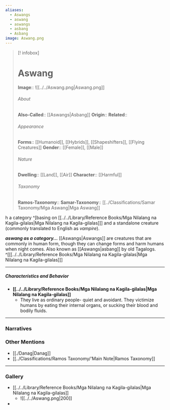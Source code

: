 ```yaml
---
aliases:
  - Aswangs
  - aswang
  - aswangs
  - asbang
  - Asbang
image: Aswang.png
---
```

> [! infobox]
> # Aswang
> **Image**:: ![[../../Aswang.png|Aswang.png]]
> ###### About
> **Also-Called**:: [[Aswangs|Asbang]]
> **Origin**:: 
> **Related**:: 
> ###### Appearance
> **Forms**::  [[Humanoid]], [[Hybrids]], [[Shapeshifters]], [[Flying Creatures]]
> **Gender**:: [[Female]], [[Male]]
> ###### Nature
> **Dwelling**:: [[Land]], [[Air]]
> **Character**:: [[Harmful]]
> ⠀
> ###### Taxonomy
> **Ramos-Taxonomy**:: 
> **Samar-Taxonomy**:: [[../Classifications/Samar Taxonomy/Mga Aswang|Mga Aswang]]
 
h a category ^[basing on [[../../Library/Reference Books/Mga Nilalang na Kagila-gilalas|Mga Nilalang na Kagila-gilalas]]] and a standalone creature (commonly translated to English as *vampire*). 

***aswang as a category...***
[[Aswangs|Aswangs]] are creatures that are commonly in human form, though they can change forms and harm humans when night comes.  Also known as [[Aswangs|asbang]] by old Tagalogs. ^[[[../../Library/Reference Books/Mga Nilalang na Kagila-gilalas|Mga Nilalang na Kagila-gilalas]]] 

---
##### Characteristics and Behavior
- **[[../../Library/Reference Books/Mga Nilalang na Kagila-gilalas|Mga Nilalang na Kagila-gilalas]]**
	- They live as ordinary people- quiet and avoidant. They victimize humans by eating their internal organs, or sucking their blood and bodily fluids.


---
### Narratives


### Other Mentions
- [[./Danag|Danag]]
- [[../Classifications/Ramos Taxonomy/'Main Note|Ramos Taxonomy]]


---
### Gallery
- [[../../Library/Reference Books/Mga Nilalang na Kagila-gilalas|Mga Nilalang na Kagila-gilalas]]
	- ![[../../Aswang.png|200]]
- 